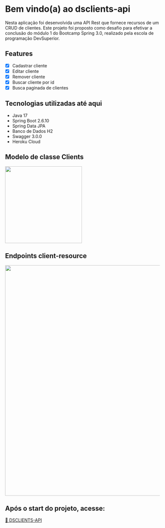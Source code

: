 # Bem vindo(a) ao dsclients-api

Nesta aplicação foi desenvolvida uma API Rest que fornece recursos de um CRUD de clientes. Este projeto foi proposto como desafio para 
efetivar a conclusão do módulo 1 do Bootcamp Spring 3.0, realizado pela escola de programação DevSuperior. 

## Features
- [x] Cadastrar cliente
- [x] Editar cliente
- [x] Remover cliente
- [x] Buscar cliente por id
- [x] Busca paginada de clientes

## Tecnologias utilizadas até aqui
- Java 17
- Spring Boot 2.6.10
- Spring Data JPA
- Banco de Dados H2
- Swagger 3.0.0
- Heroku Cloud

## Modelo de classe Clients
<div>   
 <img src=https://user-images.githubusercontent.com/108491940/196830070-8c7e5538-ae40-4f15-b88f-4c1667ee1a58.png width=250px />
</div>

## Endpoints client-resource
<div>   
 <img src=https://user-images.githubusercontent.com/108491940/196830409-83817490-6f99-4cf3-b97e-0b40cb99aa0a.png width=750px />
</div>

## Após o start do projeto, acesse:
<a href="http://localhost:8080/swagger-ui/index.html">🚀 DSCLIENTS-API</a>
